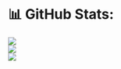 # 📊 GitHub Stats:
![](https://github-readme-stats.vercel.app/api?username=BharathRam125&theme=transparent&hide_border=true&include_all_commits=true&count_private=true)<br/>
![](https://nirzak-streak-stats.vercel.app/?user=BharathRam125&theme=transparent&hide_border=true)<br/>
![](https://github-readme-stats.vercel.app/api/top-langs/?username=BharathRam125&theme=transparent&hide_border=true&include_all_commits=true&count_private=true&layout=compact)

<!-- Proudly created with GPRM ( https://gprm.itsvg.in ) -->
